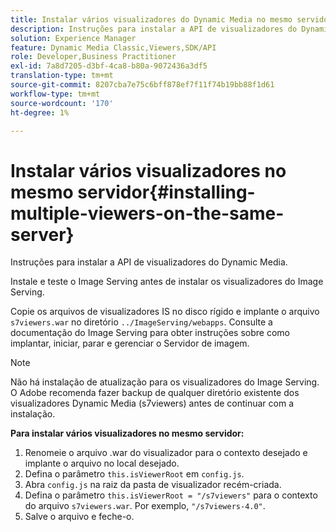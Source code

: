 ```yaml
---
title: Instalar vários visualizadores do Dynamic Media no mesmo servidor
description: Instruções para instalar a API de visualizadores do Dynamic Media.
solution: Experience Manager
feature: Dynamic Media Classic,Viewers,SDK/API
role: Developer,Business Practitioner
exl-id: 7a8d7205-d3bf-4ca8-b80a-9072436a3df5
translation-type: tm+mt
source-git-commit: 8207cba7e75c6bff878ef7f11f74b19bb88f1d61
workflow-type: tm+mt
source-wordcount: '170'
ht-degree: 1%

---
```


# Instalar vários visualizadores no mesmo servidor{#installing-multiple-viewers-on-the-same-server}

<!-- Updated April 06, 2021 from https://wiki.corp.adobe.com/pages/viewpage.action?spaceKey=scene7qa&title=s7Viewers%2C+S7SDK%2C+S7OnDemand+Release+Notes - Contact is Sasha -->

Instruções para instalar a API de visualizadores do Dynamic Media.

Instale e teste o Image Serving antes de instalar os visualizadores do Image Serving.

Copie os arquivos de visualizadores IS no disco rígido e implante o arquivo `s7viewers.war` no diretório `../ImageServing/webapps`. Consulte a documentação do Image Serving para obter instruções sobre como implantar, iniciar, parar e gerenciar o Servidor de imagem.

>[!NOTE]
>
>Não há instalação de atualização para os visualizadores do Image Serving. O Adobe recomenda fazer backup de qualquer diretório existente dos visualizadores Dynamic Media (s7viewers) antes de continuar com a instalação.

**Para instalar vários visualizadores no mesmo servidor:**

1. Renomeie o arquivo .war do visualizador para o contexto desejado e implante o arquivo no local desejado.
1. Defina o parâmetro `this.isViewerRoot` em `config.js`.
1. Abra `config.js` na raiz da pasta de visualizador recém-criada.
1. Defina o parâmetro `this.isViewerRoot = "/s7viewers"` para o contexto do arquivo `s7viewers.war`. Por exemplo, `"/s7viewers-4.0"`.
1. Salve o arquivo e feche-o.
